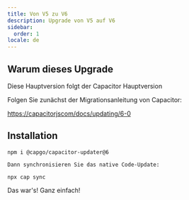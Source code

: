 ```yaml
---
title: Von V5 zu V6
description: Upgrade von V5 auf V6
sidebar:
  order: 1
locale: de
---
```


## Warum dieses Upgrade

Diese Hauptversion folgt der Capacitor Hauptversion

Folgen Sie zunächst der Migrationsanleitung von Capacitor:

[https://capacitorjscom/docs/updating/6-0](https://capacitorjscom/docs/updating/6-0/)

## Installation

`npm i @capgo/capacitor-updater@6`

`Dann synchronisieren Sie das native Code-Update:`

`npx cap sync`

Das war's! Ganz einfach!